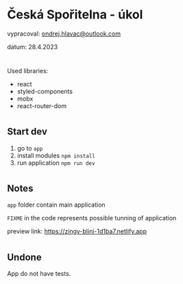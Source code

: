 # Česká Spořitelna - úkol

vypracoval: ondrej.hlavac@outlook.com

datum: 28.4.2023

#

Used libraries:

- react
- styled-components
- mobx
- react-router-dom

#

## Start dev

1. go to `app`
2. install modules `npm install`
3. run application `npm run dev`

#

## Notes

`app` folder contain main application

`FIXME` in the code represents possible tunning of application

preview link: https://zingy-blini-1d1ba7.netlify.app

#

## Undone

App do not have tests.
